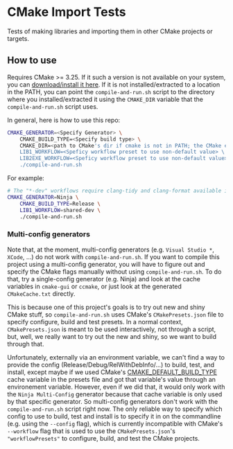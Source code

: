 # CMake Import Tests

Tests of making libraries and importing them in other CMake projects or
targets.

## How to use

Requires CMake >= 3.25. If it such a version is not available on your system, you can [download/install it here](https://cmake.org/download/). If it is not installed/extracted to a location in the PATH, you can point the `compile-and-run.sh` script to the directory where you installed/extracted it using the `CMAKE_DIR` variable that the `compile-and-run.sh` script uses.

In general, here is how to use this repo:

```sh
CMAKE_GENERATOR=<Specify Generator> \
	CMAKE_BUILD_TYPE=<Specify build type> \
	CMAKE_DIR=<path to CMake's dir if cmake is not in PATH; the CMake executable is "${CMAKE_DIR}/bin/cmake"> \
	LIB1_WORKFLOW=<Speficy workflow preset to use non-default value> \
	LIB2EXE_WORKFLOW=<Speficy workflow preset to use non-default value> \
	./compile-and-run.sh
```

For example:

```sh
# The "*-dev" workflows require clang-tidy and clang-format available in PATH.
CMAKE_GENERATOR=Ninja \
	CMAKE_BUILD_TYPE=Release \
	LIB1_WORKFLOW=shared-dev \
	./compile-and-run.sh
```

### Multi-config generators

Note that, at the moment, multi-config generators (e.g. `Visual Studio *`, `XCode`, ...) do not work with `compile-and-run.sh`. If you want to compile this project using a multi-config generator, you will have to figure out and specify the CMake flags manually without using `compile-and-run.sh`. To do that, try a single-config generator (e.g. Ninja) and look at the cache variables in `cmake-gui` or `ccmake`, or just look at the generated `CMakeCache.txt` directly.

This is because one of this project's goals is to try out new and shiny CMake stuff, so `compile-and-run.sh` uses CMake's `CMakePresets.json` file to specify configure, build and test presets. In a normal context, `CMakePresets.json` is meant to be used interactively, not through a script, but, well, we really want to try out the new and shiny, so we want to build through that.

Unfortunately, externally via an environment variable, we can't find a way to provide the config (Release/Debug/RelWithDebInfo/...) to build, test, and install, except maybe if we used CMake's [CMAKE_DEFAULT_BUILD_TYPE](https://cmake.org/cmake/help/latest/variable/CMAKE_DEFAULT_BUILD_TYPE.html#variable:CMAKE_DEFAULT_BUILD_TYPE) cache variable in the presets file and got that variable's value through an environement variable. However, even if we did that, it would only work with the `Ninja Multi-Config` generator because that cache variable is only used by that specific generator. So multi-config generators don't work with the `compile-and-run.sh` script right now. The only reliable way to specify which config to use to build, test and install is to specify it in on the commandline (e.g. using the `--config` flag), which is currently incompatible with CMake's `--workflow` flag that is used to use the `CMakePresets.json`'s `"workflowPresets"` to configure, build, and test the CMake projects.

